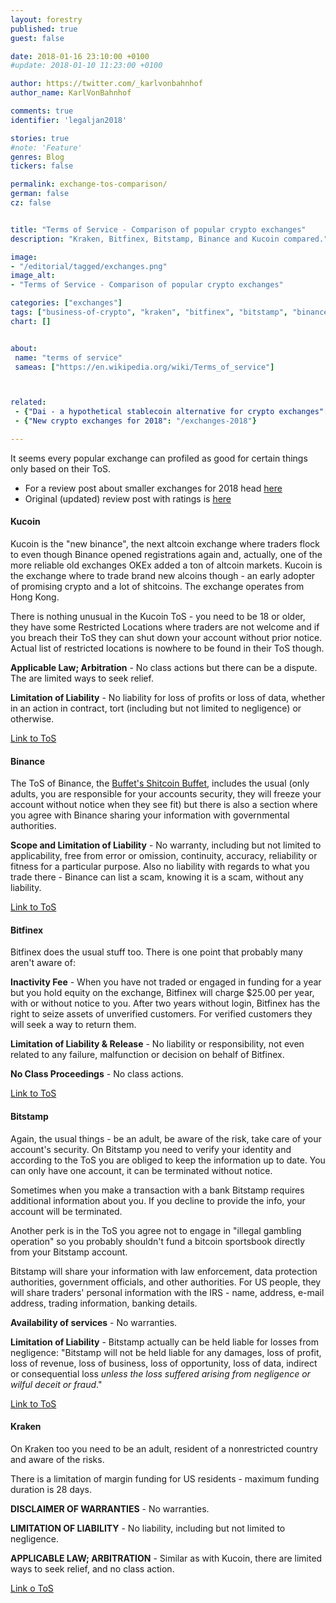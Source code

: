 ```yaml
---
layout: forestry
published: true
guest: false

date: 2018-01-16 23:10:00 +0100
#update: 2018-01-10 11:23:00 +0100

author: https://twitter.com/_karlvonbahnhof
author_name: KarlVonBahnhof

comments: true
identifier: 'legaljan2018'

stories: true
#note: 'Feature'
genres: Blog
tickers: false

permalink: exchange-tos-comparison/
german: false
cz: false


title: "Terms of Service - Comparison of popular crypto exchanges"
description: "Kraken, Bitfinex, Bitstamp, Binance and Kucoin compared."

image:
- "/editorial/tagged/exchanges.png"
image_alt:
- "Terms of Service - Comparison of popular crypto exchanges"

categories: ["exchanges"]
tags: ["business-of-crypto", "kraken", "bitfinex", "bitstamp", "binance", "kucoin"]
chart: []


about:
 name: "terms of service"
 sameas: ["https://en.wikipedia.org/wiki/Terms_of_service"]



related:
 - {"Dai - a hypothetical stablecoin alternative for crypto exchanges": "/dai-stablecoin"}
 - {"New crypto exchanges for 2018": "/exchanges-2018"}

---
```


It seems every popular exchange can profiled as good for certain things only based on their ToS.

* For a review post about smaller exchanges for 2018 head [here](/exchanges-2018)
* Original (updated) review post with ratings is [here](/how-to-buy-altcoins/)

#### Kucoin

Kucoin is the "new binance", the next altcoin exchange where traders flock to even though Binance opened registrations again and, actually, one of the more reliable old exchanges OKEx added a ton of altcoin markets. Kucoin is the exchange where to trade brand new alcoins though - an early adopter of promising crypto and a lot of shitcoins. The exchange operates from Hong Kong.

There is nothing unusual in the Kucoin ToS - you need to be 18 or older, they have some Restricted Locations where traders are not welcome and if you breach their ToS they can shut down your account without prior notice. Actual list of restricted locations is nowhere to be found in their ToS though.

**Applicable Law; Arbitration** - No class actions but there can be a dispute. The are limited ways to seek relief.

**Limitation of Liability** - No liability for loss of profits or loss of data, whether in an action in contract, tort (including but not limited to negligence) or otherwise.

[Link to ToS](https://news.kucoin.com/en/terms-of-use/)

#### Binance

The ToS of Binance, the [Buffet's Shitcoin Buffet](https://i.imgur.com/02Bxkye.gifv), includes the usual (only adults, you are responsible for your accounts security, they will freeze your account without notice when they see fit) but there is also a section where you agree with Binance sharing your information with governmental authorities.

**Scope and Limitation of Liability** - No warranty, including but not limited to applicability, free from error or omission, continuity, accuracy, reliability or fitness for a particular purpose. Also no liability with regards to what you trade there - Binance can list a scam, knowing it is a scam, without any liability.

[Link to ToS](https://support.binance.com/hc/en-us/articles/115000421672-Terms-of-Use)

#### Bitfinex

Bitfinex does the usual stuff too. There is one point that probably many aren't aware of:

**Inactivity Fee** - When you have not traded or engaged in funding for a year but you hold equity on the exchange, Bitfinex will charge $25.00 per year, with or without notice to you. After two years without login, Bitfinex has the right to seize assets of unverified customers. For verified customers they will seek a way to return them.

**Limitation of Liability & Release** - No liability or responsibility, not even related to any failure, malfunction or decision on behalf of Bitfinex.

**No Class Proceedings** - No class actions.

[Link to ToS](https://www.bitfinex.com/legal/terms)

#### Bitstamp

Again, the usual things - be an adult, be aware of the risk, take care of your account's security. On Bitstamp you need to verify your identity and according to the ToS you are obliged to keep the information up to date. You can only have one account, it can be terminated without notice.

Sometimes when you make a transaction with a bank Bitstamp requires additional information about you. If you decline to provide the info, your account will be terminated.

Another perk is in the ToS you agree not to engage in "illegal gambling operation" so you probably shouldn't fund a bitcoin sportsbook directly from your Bitstamp account.

Bitstamp will share your information with law enforcement, data protection authorities, government officials, and other authorities. For US people, they will share traders' personal information with the IRS - name, address, e-mail address, trading information, banking details.

**Availability of services** - No warranties.

**Limitation of Liability** - Bitstamp actually can be held liable for losses from negligence: "Bitstamp will not be held liable for any damages, loss of profit, loss of revenue, loss of business, loss of opportunity, loss of data, indirect or consequential loss *unless the loss suffered arising from negligence or wilful deceit or fraud*."

[Link to ToS](https://www.bitstamp.net/terms-of-use/)

#### Kraken

On Kraken too you need to be an adult, resident of a nonrestricted country and aware of the risks.

There is a limitation of margin funding for US residents - maximum funding duration is 28 days.

**DISCLAIMER OF WARRANTIES** - No warranties.

**LIMITATION OF LIABILITY** - No liability, including but not limited to negligence.

**APPLICABLE LAW; ARBITRATION** - Similar as with Kucoin, there are limited ways to seek relief, and no class action.

[Link o ToS](https://www.kraken.com/en-us/legal)
